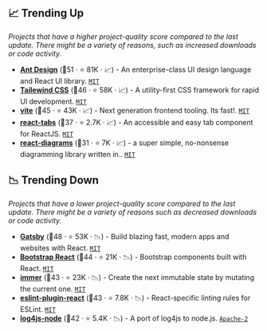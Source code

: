 ## 📈 Trending Up

_Projects that have a higher project-quality score compared to the last update. There might be a variety of reasons, such as increased downloads or code activity._

- <b><a href="https://github.com/ant-design/ant-design">Ant Design</a></b> (🥇51 ·  ⭐ 81K · 📈) - An enterprise-class UI design language and React UI library. <code><a href="http://bit.ly/34MBwT8">MIT</a></code> <code><img src="https://gw.alipayobjects.com/zos/rmsportal/KDpgvguMpGfqaHPjicRK.svg" style="display:inline;" width="13" height="13"></code>
- <b><a href="https://github.com/tailwindlabs/tailwindcss">Tailewind CSS</a></b> (🥇46 ·  ⭐ 58K · 📈) - A utility-first CSS framework for rapid UI development. <code><a href="http://bit.ly/34MBwT8">MIT</a></code>
- <b><a href="https://github.com/vitejs/vite">vite</a></b> (🥇45 ·  ⭐ 43K · 📈) - Next generation frontend tooling. Its fast!. <code><a href="http://bit.ly/34MBwT8">MIT</a></code>
- <b><a href="https://github.com/reactjs/react-tabs">react-tabs</a></b> (🥈37 ·  ⭐ 2.7K · 📈) - An accessible and easy tab component for ReactJS. <code><a href="http://bit.ly/34MBwT8">MIT</a></code>
- <b><a href="https://github.com/projectstorm/react-diagrams">react-diagrams</a></b> (🥈31 ·  ⭐ 7K · 📈) - a super simple, no-nonsense diagramming library written in.. <code><a href="http://bit.ly/34MBwT8">MIT</a></code>

## 📉 Trending Down

_Projects that have a lower project-quality score compared to the last update. There might be a variety of reasons such as decreased downloads or code activity._

- <b><a href="https://github.com/gatsbyjs/gatsby">Gatsby</a></b> (🥈48 ·  ⭐ 53K · 📉) - Build blazing fast, modern apps and websites with React. <code><a href="http://bit.ly/34MBwT8">MIT</a></code>
- <b><a href="https://github.com/react-bootstrap/react-bootstrap">Bootstrap React</a></b> (🥇44 ·  ⭐ 21K · 📉) - Bootstrap components built with React. <code><a href="http://bit.ly/34MBwT8">MIT</a></code> <code><img src="https://getbootstrap.com/docs/5.0/assets/img/favicons/favicon-32x32.png" style="display:inline;" width="13" height="13"></code>
- <b><a href="https://github.com/immerjs/immer">immer</a></b> (🥇43 ·  ⭐ 23K · 📉) - Create the next immutable state by mutating the current one. <code><a href="http://bit.ly/34MBwT8">MIT</a></code>
- <b><a href="https://github.com/jsx-eslint/eslint-plugin-react">eslint-plugin-react</a></b> (🥈43 ·  ⭐ 7.8K · 📉) - React-specific linting rules for ESLint. <code><a href="http://bit.ly/34MBwT8">MIT</a></code>
- <b><a href="https://github.com/log4js-node/log4js-node">log4js-node</a></b> (🥉42 ·  ⭐ 5.4K · 📉) - A port of log4js to node.js. <code><a href="http://bit.ly/3nYMfla">Apache-2</a></code>


